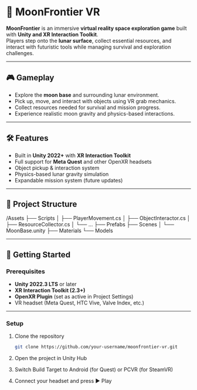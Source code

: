 # 🌙 MoonFrontier VR

**MoonFrontier** is an immersive **virtual reality space exploration game** built with **Unity and XR Interaction Toolkit**.  
Players step onto the **lunar surface**, collect essential resources, and interact with futuristic tools while managing survival and exploration challenges.

---

## 🎮 Gameplay

- Explore the **moon base** and surrounding lunar environment.  
- Pick up, move, and interact with objects using VR grab mechanics.  
- Collect resources needed for survival and mission progress.  
- Experience realistic moon gravity and physics-based interactions.  

---

## 🛠️ Features

- Built in **Unity 2022+** with **XR Interaction Toolkit**  
- Full support for **Meta Quest** and other OpenXR headsets  
- Object pickup & interaction system  
- Physics-based lunar gravity simulation  
- Expandable mission system (future updates)  

---

## 📂 Project Structure

/Assets
├── Scripts
│ ├── PlayerMovement.cs
│ ├── ObjectInteractor.cs
│ ├── ResourceCollector.cs
│ └── ...
├── Prefabs
├── Scenes
│ └── MoonBase.unity
├── Materials
└── Models


---

## 🚀 Getting Started

### Prerequisites
- **Unity 2022.3 LTS** or later  
- **XR Interaction Toolkit (2.3+)**  
- **OpenXR Plugin** (set as active in Project Settings)  
- VR headset (Meta Quest, HTC Vive, Valve Index, etc.)  

---

### Setup
1. Clone the repository  
   ```bash
   git clone https://github.com/your-username/moonfrontier-vr.git
2. Open the project in Unity Hub

3. Switch Build Target to Android (for Quest) or PCVR (for SteamVR)

4. Connect your headset and press ▶️ Play
